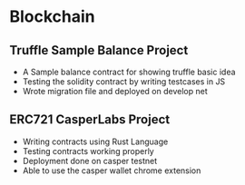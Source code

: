 # Blockchain

## Truffle Sample Balance Project

* A Sample balance contract for showing truffle basic idea
* Testing the solidity contract by writing testcases in JS
* Wrote migration file and deployed on develop net

## ERC721 CasperLabs Project

* Writing contracts using Rust Language
* Testing contracts working properly
* Deployment done on casper testnet
* Able to use the casper wallet chrome extension